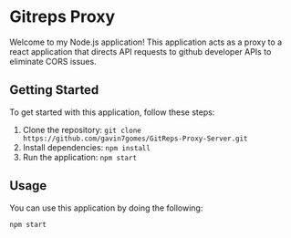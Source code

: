 # Gitreps Proxy

Welcome to my Node.js application! This application acts as a proxy to a react application that directs API requests to github developer APIs to eliminate CORS issues.

## Getting Started

To get started with this application, follow these steps:

1. Clone the repository: `git clone https://github.com/gavin7gomes/GitReps-Proxy-Server.git`
2. Install dependencies: `npm install`
3. Run the application: `npm start`

## Usage

You can use this application by doing the following:

```sh
npm start
```
